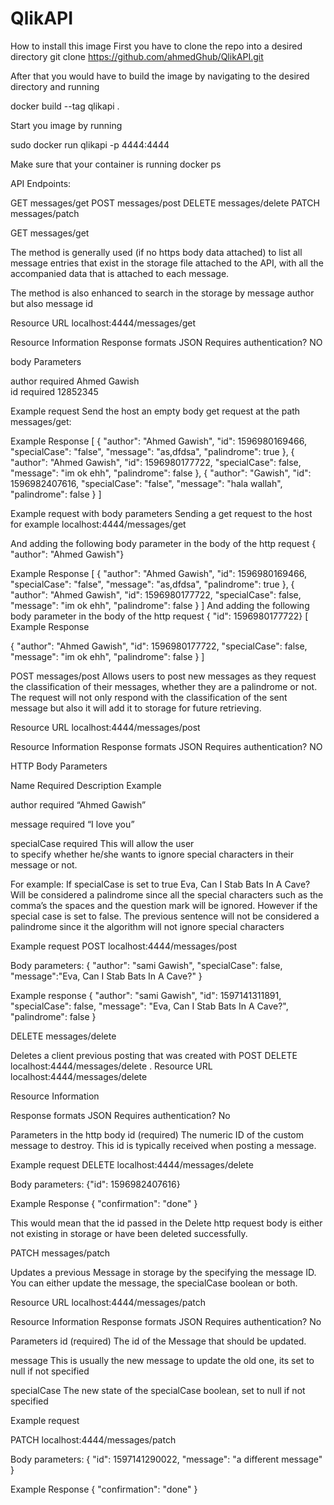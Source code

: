 # QlikAPI

How to install this image
First you have to clone the repo into a desired directory
git clone https://github.com/ahmedGhub/QlikAPI.git

After that you would have to build the image by navigating to the desired directory and running 

docker build --tag qlikapi .

Start you image by running 

sudo docker run qlikapi -p 4444:4444


Make sure that your container is running 
docker ps


API Endpoints:

GET messages/get
POST messages/post
DELETE messages/delete
PATCH messages/patch

GET messages/get
 
The method is generally used (if no https body data attached) to list all message entries that exist in the storage file attached to the API, with all the accompanied data that is attached to each message.
 
The method is also enhanced to search in the storage by message author but also message id
 
Resource URL
localhost:4444/messages/get
 
 
Resource Information
Response formats                    JSON
Requires authentication?             NO




 
body Parameters

author      required      Ahmed Gawish     
id          required        12852345



Example request
Send the host an empty body get request at the path messages/get:
 
Example Response
[
   {
       "author": "Ahmed Gawish",
       "id": 1596980169466,
       "specialCase": "false",
       "message": "as,dfdsa",
       "palindrome": true
   },
   {
       "author": "Ahmed Gawish",
       "id": 1596980177722,
       "specialCase": false,
       "message": "im ok ehh",
       "palindrome": false
   },
   {
       "author": "Gawish",
       "id": 1596982407616,
       "specialCase": "false",
       "message": "hala wallah",
       "palindrome": false
   }
]
 
Example request with body parameters
Sending a get request to the host for example localhost:4444/messages/get

And adding the following body parameter in the body of the http request 
{ "author": "Ahmed Gawish"}

Example Response
[
   {
       "author": "Ahmed Gawish",
       "id": 1596980169466,
       "specialCase": "false",
       "message": "as,dfdsa",
       "palindrome": true
   },
   {
       "author": "Ahmed Gawish",
       "id": 1596980177722,
       "specialCase": false,
       "message": "im ok ehh",
       "palindrome": false
   }
]
And adding the following body parameter in the body of the http request 
{ "id": 1596980177722}
[
Example Response
 
   {
       "author": "Ahmed Gawish",
       "id": 1596980177722,
       "specialCase": false,
       "message": "im ok ehh",
       "palindrome": false
   }
]
 
 
 
 
 
 

POST messages/post
Allows users to post new messages as they request the classification of their messages, whether they are a palindrome or not. The request will not only respond with the classification of the sent message but also it will add it to storage for future retrieving.

Resource URL
localhost:4444/messages/post
 
 

Resource Information
Response formats                    JSON
Requires authentication?             NO


HTTP Body Parameters


Name            Required      Description                                  Example

author          required                                                “Ahmed Gawish”

message         required                                                  “I love you”

specialCase   required      This will allow the user                    
                            to specify whether he/she wants 
                            to ignore special characters in their 
                            message or not. 


For example:
If specialCase is set to true
Eva, Can I Stab Bats In A Cave?
Will be considered a palindrome since all the special characters such as the comma’s the spaces and the question mark will be ignored.
However if the special case is set to false. The previous sentence will not be considered a palindrome since it the algorithm will not ignore special characters 



Example request
POST 
localhost:4444/messages/post
 
Body parameters:
{
   "author": "sami Gawish",
   "specialCase": false,
   "message":"Eva, Can I Stab Bats In A Cave?"
}
 
Example response
{
   "author": "sami Gawish",
   "id": 1597141311891,
   "specialCase": false,
   "message": "Eva, Can I Stab Bats In A Cave?",
   "palindrome": false
}







DELETE messages/delete

Deletes a client previous posting that was created with POST 
DELETE localhost:4444/messages/delete
.
Resource URL
localhost:4444/messages/delete
 
 
Resource Information

Response formats                JSON
Requires authentication?          No 



Parameters in the http body 
id (required)       The numeric  ID of the custom message to destroy. This id is typically received when posting a message.
 
 
Example request 
DELETE 
localhost:4444/messages/delete
 
Body parameters:
{"id": 1596982407616}
 
 
Example Response
{
   "confirmation": "done"
}

This would mean that the id passed in the Delete http request body is either not existing in storage or have been deleted successfully.





PATCH messages/patch

Updates a previous  Message in storage  by the specifying the message ID. 
You can either update the message, the specialCase boolean or both.
 
Resource URL
localhost:4444/messages/patch
 
 
Resource Information
Response formats              JSON
Requires authentication?       No 




Parameters
id (required)       The id of the Message that should be updated.

message             This is usually the new message to update the old one, its set to null if not specified

specialCase         The new state of the specialCase boolean, set to null if not specified 



Example request 
 
PATCH 
localhost:4444/messages/patch
 
Body parameters:
{
"id": 1597141290022,
"message": "a different message"
}
 
Example Response
{
   "confirmation": "done"
}


